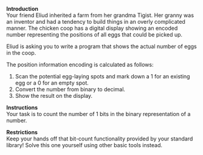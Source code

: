 **Introduction**  
Your friend Eliud inherited a farm from her grandma Tigist. Her granny was an inventor and had a tendency to build things in an overly complicated manner. The chicken coop has a digital display showing an encoded number representing the positions of all eggs that could be picked up.

Eliud is asking you to write a program that shows the actual number of eggs in the coop.

The position information encoding is calculated as follows:

1. Scan the potential egg-laying spots and mark down a 1 for an existing egg or a 0 for an empty spot.
2. Convert the number from binary to decimal.
3. Show the result on the display.

**Instructions**  
Your task is to count the number of 1 bits in the binary representation of a number.

**Restrictions**  
Keep your hands off that bit-count functionality provided by your standard library! Solve this one yourself using other basic tools instead.
